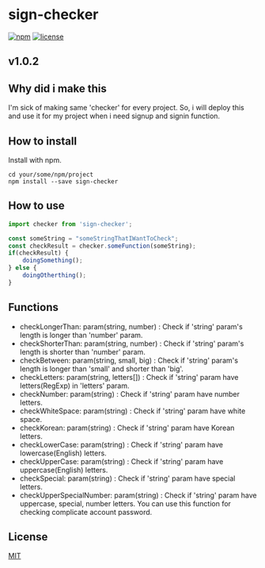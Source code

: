 # sign-checker
[![npm](https://img.shields.io/badge/npm-v1.0.3-blue.svg)](https://www.npmjs.com/package/sign-checker) 
[![license](https://img.shields.io/badge/license-MIT-blue.svg)](https://github.com/ninanung/sign-checker/blob/master/LICENSE)
## v1.0.2

## Why did i make this  
I'm sick of making same 'checker' for every project. So, i will deploy this and use it for my project when i need signup and signin function.  

## How to install  
Install with npm.
```
cd your/some/npm/project
npm install --save sign-checker
```  

## How to use  
```javascript
import checker from 'sign-checker';

const someString = "someStringThatIWantToCheck";
const checkResult = checker.someFunction(someString);
if(checkResult) {
    doingSomething();
} else {
    doingOtherthing();
}
```  

## Functions  
- checkLongerThan: param(string, number) : Check if 'string' param's length is longer than 'number' param.
- checkShorterThan: param(string, number) : Check if 'string' param's length is shorter than 'number' param.
- checkBetween: param(string, small, big) : Check if 'string' param's length is longer than 'small' and shorter than 'big'.
- checkLetters: param(string, letters[]) : Check if 'string' param have letters(RegExp) in 'letters' param.
- checkNumber: param(string) : Check if 'string' param have number letters.
- checkWhiteSpace: param(string) : Check if 'string' param have white space.
- checkKorean: param(string) : Check if 'string' param have Korean letters.
- checkLowerCase: param(string) : Check if 'string' param have lowercase(English) letters.
- checkUpperCase: param(string) : Check if 'string' param have uppercase(English) letters.
- checkSpecial: param(string) : Check if 'string' param have special letters.
- checkUpperSpecialNumber: param(string) : Check if 'string' param have uppercase, special, number letters. You can use this function for checking complicate account password.

## License  
[MIT](LICENSE)